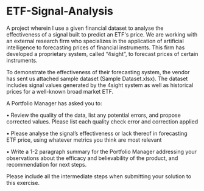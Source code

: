 # ETF-Signal-Analysis
A project wherein I use a given financial dataset to analyse the effectiveness of a signal built to predict an ETF's price.
We are working with an external research firm who specializes in the application of artificial intelligence to forecasting prices of financial instruments. This firm has developed a proprietary system, called “4sight”, to forecast prices of certain instruments.

To demonstrate the effectiveness of their forecasting system, the vendor has sent us attached sample dataset (Sample Dataset.xlsx). The dataset includes signal values generated by the 4sight system as well as historical prices for a well-known broad market ETF.

A Portfolio Manager has asked you to:

•	Review the quality of the data, list any potential errors, and propose corrected values. Please list each quality check error and correction applied

•	Please analyse the signal’s effectiveness or lack thereof in forecasting ETF price, using whatever metrics you think are most relevant

•	Write a 1-2 paragraph summary for the Portfolio Manager addressing your observations about the efficacy and believability of the product, and recommendation for next steps.

Please include all the intermediate steps when submitting your solution to this exercise.
